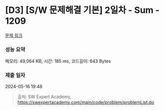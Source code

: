 # [D3] [S/W 문제해결 기본] 2일차 - Sum - 1209 

[문제 링크](https://swexpertacademy.com/main/code/problem/problemDetail.do?contestProbId=AV13_BWKACUCFAYh) 

### 성능 요약

메모리: 49,064 KB, 시간: 185 ms, 코드길이: 643 Bytes

### 제출 일자

2024-05-16 19:48



> 출처: SW Expert Academy, https://swexpertacademy.com/main/code/problem/problemList.do